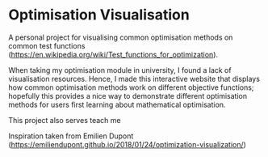 # Optimisation Visualisation

A personal project for visualising common optimisation methods on common test functions (https://en.wikipedia.org/wiki/Test_functions_for_optimization).

When taking my optimisation module in university, I found a lack of visualisation resources. Hence, I made this interactive website that displays how common
optimisation methods work on different objective functions; hopefully this provides a nice way to demonstrate different optimisation methods for users first
learning about mathematical optimisation.

This project also serves teach me

Inspiration taken from Emilien Dupont (https://emiliendupont.github.io/2018/01/24/optimization-visualization/)
